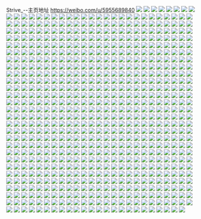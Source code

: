 Strive_--主页地址 https://weibo.com/u/5955689840 
![](https://wx4.sinaimg.cn/mw2000/006v3sZyly1h861mkcwspj30u0140n3c.jpg) 
![](https://wx4.sinaimg.cn/mw2000/006v3sZyly1h861mjhwmkj30u0140qas.jpg) 
![](https://wx4.sinaimg.cn/mw2000/006v3sZyly1h861mj2q69j30u0140ain.jpg) 
![](https://wx4.sinaimg.cn/mw2000/006v3sZyly1h861o0hd2kj30u0140afh.jpg) 
![](https://wx4.sinaimg.cn/mw2000/006v3sZyly1h861q2inroj30u0140tg9.jpg) 
![](https://wx4.sinaimg.cn/mw2000/006v3sZyly1h861mjykh6j30u013zdnm.jpg) 
![](https://wx4.sinaimg.cn/mw2000/006v3sZyly1h861mi1zmzj30ix0kw0ta.jpg) 
![](https://wx4.sinaimg.cn/mw2000/006v3sZyly1h861mkmwi8j30k8195q4r.jpg) 
![](https://wx4.sinaimg.cn/mw2000/006v3sZyly1h861mkzeumj30u00u742k.jpg) 
![](https://wx4.sinaimg.cn/mw2000/006v3sZyly1h84y7okf66j30u0140gso.jpg) 
![](https://wx4.sinaimg.cn/mw2000/006v3sZyly1h84y9kq225j30n01dsdhy.jpg) 
![](https://wx4.sinaimg.cn/mw2000/006v3sZyly1h84y7o754uj30u014010s.jpg) 
![](https://wx4.sinaimg.cn/mw2000/006v3sZyly1h84y7owdwfj30u01407a7.jpg) 
![](https://wx4.sinaimg.cn/mw2000/006v3sZyly1h84y7neb2ej30u0140n4a.jpg) 
![](https://wx4.sinaimg.cn/mw2000/006v3sZyly1h83ewlkh1fj30m90cm0t8.jpg) 
![](https://wx4.sinaimg.cn/mw2000/006v3sZyly1h7lcmx3ftfj30u0138aj5.jpg) 
![](https://wx4.sinaimg.cn/mw2000/006v3sZyly1h7lcmwpi33j30u014gn8m.jpg) 
![](https://wx4.sinaimg.cn/mw2000/006v3sZyly1h7lcmw7pqsj30u0150n81.jpg) 
![](https://wx4.sinaimg.cn/mw2000/006v3sZyly1h7lcmvjssij30u01407et.jpg) 
![](https://wx4.sinaimg.cn/mw2000/006v3sZyly1h7lcmxjyb6j30u015twqz.jpg) 
![](https://wx4.sinaimg.cn/mw2000/006v3sZyly1h7lcmxw89cj30tr0yctfa.jpg) 
![](https://wx4.sinaimg.cn/mw2000/006v3sZyly1h7gor5tavaj32802801kz.jpg) 
![](https://wx4.sinaimg.cn/mw2000/006v3sZyly1h7gohmvct7j32c02c04qq.jpg) 
![](https://wx4.sinaimg.cn/mw2000/006v3sZyly1h7gohr9xslj32c02c0kjl.jpg) 
![](https://wx4.sinaimg.cn/mw2000/006v3sZyly1h7gohvkqz3j32c035pe83.jpg) 
![](https://wx4.sinaimg.cn/mw2000/006v3sZyly1h7gohqadm3j322923ge7j.jpg) 
![](https://wx4.sinaimg.cn/mw2000/006v3sZyly1h7gohxiovcj32c0340kjm.jpg) 
![](https://wx4.sinaimg.cn/mw2000/006v3sZyly1h6vpxmid7kj30u00u0dhm.jpg) 
![](https://wx4.sinaimg.cn/mw2000/006v3sZyly1h6vpxmqk2nj30u0140dln.jpg) 
![](https://wx4.sinaimg.cn/mw2000/006v3sZyly1h6vpxmyk0oj30u00yqwp0.jpg) 
![](https://wx4.sinaimg.cn/mw2000/006v3sZyly1h6vpxn82fcj30n00uo0tp.jpg) 
![](https://wx4.sinaimg.cn/mw2000/006v3sZyly1h6vpxnh11bj30u014u40f.jpg) 
![](https://wx4.sinaimg.cn/mw2000/006v3sZyly1h6vpxnnx6tj30jx0jxjt8.jpg) 
![](https://wx4.sinaimg.cn/mw2000/006v3sZyly1h6slaem0x8j30u0140k0u.jpg) 
![](https://wx4.sinaimg.cn/mw2000/006v3sZyly1h6sladsaymj30u01407cs.jpg) 
![](https://wx4.sinaimg.cn/mw2000/006v3sZyly1h6slae58kcj30u0140ajs.jpg) 
![](https://wx4.sinaimg.cn/mw2000/006v3sZyly1h6slad2fm7j31400u0dhh.jpg) 
![](https://wx4.sinaimg.cn/mw2000/006v3sZyly1h631yntfelj30u0140aia.jpg) 
![](https://wx4.sinaimg.cn/mw2000/006v3sZyly1h631yn079fj30u012mjz3.jpg) 
![](https://wx4.sinaimg.cn/mw2000/006v3sZyly1h631yoc46ij30u00u0tbn.jpg) 
![](https://wx4.sinaimg.cn/mw2000/006v3sZyly1h631yol8w1j30u0140t9v.jpg) 
![](https://wx4.sinaimg.cn/mw2000/006v3sZyly1h5musyc8jhj30u013idsc.jpg) 
![](https://wx4.sinaimg.cn/mw2000/006v3sZyly1h5muswrtzxj30u0140dm3.jpg) 
![](https://wx4.sinaimg.cn/mw2000/006v3sZyly1h5musxt21gj30u0140471.jpg) 
![](https://wx4.sinaimg.cn/mw2000/006v3sZyly1h5mut0wm21j30u00u0wjw.jpg) 
![](https://wx4.sinaimg.cn/mw2000/006v3sZyly1h5mut0jr8nj31400u0n2e.jpg) 
![](https://wx4.sinaimg.cn/mw2000/006v3sZyly1h5mut02uqqj30u00u0gr5.jpg) 
![](https://wx4.sinaimg.cn/mw2000/006v3sZyly1h5muszqj29j30n01dstbg.jpg) 
![](https://wx4.sinaimg.cn/mw2000/006v3sZyly1h5musyqajhj30u014011e.jpg) 
![](https://wx4.sinaimg.cn/mw2000/006v3sZyly1h5musxaplmj31400u0thd.jpg) 
![](https://wx4.sinaimg.cn/mw2000/006v3sZyly1h5i598bp4rj30u0140jwb.jpg) 
![](https://wx4.sinaimg.cn/mw2000/006v3sZyly1h5i599vr31j30u014044q.jpg) 
![](https://wx4.sinaimg.cn/mw2000/006v3sZyly1h5i599f08gj30u013mq93.jpg) 
![](https://wx4.sinaimg.cn/mw2000/006v3sZyly1h5i598vq7ij30u01400z9.jpg) 
![](https://wx4.sinaimg.cn/mw2000/006v3sZyly1h55goxfi65j32802807wi.jpg) 
![](https://wx4.sinaimg.cn/mw2000/006v3sZyly1h55gok8wzhj32c0340b2b.jpg) 
![](https://wx4.sinaimg.cn/mw2000/006v3sZyly1h55gofv22cj32af3404qs.jpg) 
![](https://wx4.sinaimg.cn/mw2000/006v3sZyly1h55gonk3scj30tl14agxa.jpg) 
![](https://wx4.sinaimg.cn/mw2000/006v3sZyly1h55gosahhej32ts26mqv6.jpg) 
![](https://wx4.sinaimg.cn/mw2000/006v3sZyly1h4yfxiegn8j30u0135qbq.jpg) 
![](https://wx4.sinaimg.cn/mw2000/006v3sZyly1h4v7h6941kj30u010510d.jpg) 
![](https://wx4.sinaimg.cn/mw2000/006v3sZyly1h4v7h5wk6jj31400u0dpi.jpg) 
![](https://wx4.sinaimg.cn/mw2000/006v3sZyly1h4v7hqwkulj30mi0outbv.jpg) 
![](https://wx4.sinaimg.cn/mw2000/006v3sZyly1h4v7h5i6mcj31400u0wn8.jpg) 
![](https://wx4.sinaimg.cn/mw2000/006v3sZyly1h4v7hmd1v2j30u00u043d.jpg) 
![](https://wx4.sinaimg.cn/mw2000/006v3sZyly1h4qifm8g7xj32c0340b2b.jpg) 
![](https://wx4.sinaimg.cn/mw2000/006v3sZyly1h4pehx9rw5j30u0140tea.jpg) 
![](https://wx4.sinaimg.cn/mw2000/006v3sZyly1h4pehyh2vsj30u0100gt2.jpg) 
![](https://wx4.sinaimg.cn/mw2000/006v3sZyly1h4pehxo2esj30u0140wql.jpg) 
![](https://wx4.sinaimg.cn/mw2000/006v3sZyly1h4pehwxs8pj30u014011q.jpg) 
![](https://wx4.sinaimg.cn/mw2000/006v3sZyly1h4pehy022yj30u0140dnt.jpg) 
![](https://wx4.sinaimg.cn/mw2000/006v3sZyly1h4pehy8tn8j30d40hi75k.jpg) 
![](https://wx4.sinaimg.cn/mw2000/006v3sZyly1h4pej5baw1j30u0140wqe.jpg) 
![](https://wx4.sinaimg.cn/mw2000/006v3sZyly1h4pemb7r9mj30hs0hsmyg.jpg) 
![](https://wx4.sinaimg.cn/mw2000/006v3sZyly1h4fw9rb196j316o1kw7wh.jpg) 
![](https://wx4.sinaimg.cn/mw2000/006v3sZyly1h4fw9rz4r8j31kw16oahe.jpg) 
![](https://wx4.sinaimg.cn/mw2000/006v3sZyly1h4fw9oi7z7j31kw16o45m.jpg) 
![](https://wx4.sinaimg.cn/mw2000/006v3sZyly1h4fw9sa7m3j31kw16oq8w.jpg) 
![](https://wx4.sinaimg.cn/mw2000/006v3sZyly1h4fw9sjpc6j31kw16ogq7.jpg) 
![](https://wx4.sinaimg.cn/mw2000/006v3sZyly1h4fw9svuhtj31kw16oagh.jpg) 
![](https://wx4.sinaimg.cn/mw2000/006v3sZyly1h4fw9t70gtj31kw16o46o.jpg) 
![](https://wx4.sinaimg.cn/mw2000/006v3sZyly1h4fw9tj2xzj31kw16owj6.jpg) 
![](https://wx4.sinaimg.cn/mw2000/006v3sZyly1h4fwf2ldezj30u00y2wmo.jpg) 
![](https://wx4.sinaimg.cn/mw2000/006v3sZyly1h424ovpn4sj30u014igu8.jpg) 
![](https://wx4.sinaimg.cn/mw2000/006v3sZyly1h424ov2mdbj30u014413l.jpg) 
![](https://wx4.sinaimg.cn/mw2000/006v3sZyly1h424ouri6dj30u014010g.jpg) 
![](https://wx4.sinaimg.cn/mw2000/006v3sZyly1h424ow65c2j30u014010a.jpg) 
![](https://wx4.sinaimg.cn/mw2000/006v3sZyly1h3xphgp6jhj30n00s1mzn.jpg) 
![](https://wx4.sinaimg.cn/mw2000/006v3sZyly1h3xphff62ij30zk0sl49z.jpg) 
![](https://wx4.sinaimg.cn/mw2000/006v3sZyly1h3xpi0vrebj32yo280b2a.jpg) 
![](https://wx4.sinaimg.cn/mw2000/006v3sZyly1h3xpilblatj30mi0tfwlw.jpg) 
![](https://wx4.sinaimg.cn/mw2000/006v3sZyly1h3xpik92fjj30th0th422.jpg) 
![](https://wx4.sinaimg.cn/mw2000/006v3sZyly1h3xpikl3abj30pw0imwfn.jpg) 
![](https://wx4.sinaimg.cn/mw2000/006v3sZyly1h3qttmegwcj30u01470z8.jpg) 
![](https://wx4.sinaimg.cn/mw2000/006v3sZyly1h3qttmqdehj30u014tdno.jpg) 
![](https://wx4.sinaimg.cn/mw2000/006v3sZyly1h3qttm13mcj30u0140dls.jpg) 
![](https://wx4.sinaimg.cn/mw2000/006v3sZyly1h3qttn3bnkj30u0140ak0.jpg) 
![](https://wx4.sinaimg.cn/mw2000/006v3sZyly1h3pqdriq5uj32c0340b2c.jpg) 
![](https://wx4.sinaimg.cn/mw2000/006v3sZyly1h3pqdt0dgsj32b6340e83.jpg) 
![](https://wx4.sinaimg.cn/mw2000/006v3sZyly1h3pqe17uuij32c03407wj.jpg) 
![](https://wx4.sinaimg.cn/mw2000/006v3sZyly1h3pqdy2pelj32c033yqv6.jpg) 
![](https://wx4.sinaimg.cn/mw2000/006v3sZyly1h3pqetdupmj30mz0mztcr.jpg) 
![](https://wx4.sinaimg.cn/mw2000/006v3sZyly1h3pqduo3fbj32802yo7wj.jpg) 
![](https://wx4.sinaimg.cn/mw2000/006v3sZyly1h3h14enns2j30n01dsayb.jpg) 
![](https://wx4.sinaimg.cn/mw2000/006v3sZyly1h3h14fjwylj30n01dsdum.jpg) 
![](https://wx4.sinaimg.cn/mw2000/006v3sZyly1h339yq0imuj32802yo1kz.jpg) 
![](https://wx4.sinaimg.cn/mw2000/006v3sZyly1h339yriquwj32c0340x6p.jpg) 
![](https://wx4.sinaimg.cn/mw2000/006v3sZyly1h339yn75a6j32802yoe82.jpg) 
![](https://wx4.sinaimg.cn/mw2000/006v3sZyly1h339yl05rqj32802yonpe.jpg) 
![](https://wx4.sinaimg.cn/mw2000/006v3sZyly1h2f34g2800j327h2xzqv7.jpg) 
![](https://wx4.sinaimg.cn/mw2000/006v3sZyly1h2f34cl6f5j3280280x6p.jpg) 
![](https://wx4.sinaimg.cn/mw2000/006v3sZyly1h2f34ie3tsj32c03404qq.jpg) 
![](https://wx4.sinaimg.cn/mw2000/006v3sZyly1h2f34beq6sj32802yohdu.jpg) 
![](https://wx4.sinaimg.cn/mw2000/006v3sZyly1h2f34h86jtj32c0340hdu.jpg) 
![](https://wx4.sinaimg.cn/mw2000/006v3sZyly1h2f34ef1v2j32802yokjm.jpg) 
![](https://wx4.sinaimg.cn/mw2000/006v3sZyly1h29qqwxfylj32yo280b2a.jpg) 
![](https://wx4.sinaimg.cn/mw2000/006v3sZyly1h29qsf4k1xj30n01ds1ar.jpg) 
![](https://wx4.sinaimg.cn/mw2000/006v3sZyly1h29qqyf3w5j32yo280hdu.jpg) 
![](https://wx4.sinaimg.cn/mw2000/006v3sZyly1h29qr1mc02j323n2b31kz.jpg) 
![](https://wx4.sinaimg.cn/mw2000/006v3sZyly1h29qr6w8fgj30mn0mn0yp.jpg) 
![](https://wx4.sinaimg.cn/mw2000/006v3sZyly1h29qqvkmsuj32802yo7wk.jpg) 
![](https://wx4.sinaimg.cn/mw2000/006v3sZyly1h29qr4v2qfj32up25s1kz.jpg) 
![](https://wx4.sinaimg.cn/mw2000/006v3sZyly1h29qr6lb92j30tv0tuqf6.jpg) 
![](https://wx4.sinaimg.cn/mw2000/006v3sZyly1h1z71o2lqbj32802yo1kz.jpg) 
![](https://wx4.sinaimg.cn/mw2000/006v3sZyly1h1z71p1py8j32993404qq.jpg) 
![](https://wx4.sinaimg.cn/mw2000/006v3sZyly1h1z71mb9cfj32802yoe82.jpg) 
![](https://wx4.sinaimg.cn/mw2000/006v3sZyly1h1wvlyehkfj32c0340npd.jpg) 
![](https://wx4.sinaimg.cn/mw2000/006v3sZyly1h1wvlmjcuuj32c0340kjm.jpg) 
![](https://wx4.sinaimg.cn/mw2000/006v3sZyly1h1wvlnxwyvj32802yob2a.jpg) 
![](https://wx4.sinaimg.cn/mw2000/006v3sZyly1h1wvlzecrzj321m2q6kjl.jpg) 
![](https://wx4.sinaimg.cn/mw2000/006v3sZyly1h1wvlr7egwj32c03401kz.jpg) 
![](https://wx4.sinaimg.cn/mw2000/006v3sZyly1h1wvmm5q2cj30u01407k8.jpg) 
![](https://wx4.sinaimg.cn/mw2000/006v3sZyly1h1wvm0rxfkj32802yonpe.jpg) 
![](https://wx4.sinaimg.cn/mw2000/006v3sZyly1h14wr575oij32vz25u4qr.jpg) 
![](https://wx4.sinaimg.cn/mw2000/006v3sZyly1h14wr94348j32bn340u0z.jpg) 
![](https://wx4.sinaimg.cn/mw2000/006v3sZyly1h14wrms74ij32c03407wn.jpg) 
![](https://wx4.sinaimg.cn/mw2000/006v3sZyly1h14wrfkhn9j32yo280npf.jpg) 
![](https://wx4.sinaimg.cn/mw2000/006v3sZyly1h14wrb8fb4j32122jmqv5.jpg) 
![](https://wx4.sinaimg.cn/mw2000/006v3sZyly1h06i8nqkizj30u0140qcm.jpg) 
![](https://wx4.sinaimg.cn/mw2000/006v3sZyly1h06i8os2fkj30u0140gqi.jpg) 
![](https://wx4.sinaimg.cn/mw2000/006v3sZyly1h06i9blz1zj30mi0rxwho.jpg) 
![](https://wx4.sinaimg.cn/mw2000/006v3sZyly1h06i8vpvxqj30mf0rodk5.jpg) 
![](https://wx4.sinaimg.cn/mw2000/006v3sZyly1h06i8o8t52j30u0140jxw.jpg) 
![](https://wx4.sinaimg.cn/mw2000/006v3sZyly1h06i9ylc9pj30mi0tetcd.jpg) 
![](https://wx4.sinaimg.cn/mw2000/006v3sZyly1h06i8smf3rj30p20t9dls.jpg) 
![](https://wx4.sinaimg.cn/mw2000/006v3sZyly1h06ib0hpp7j31ds0n0k08.jpg) 
![](https://wx4.sinaimg.cn/mw2000/006v3sZyly1gzou9zuahbj30u0140jyn.jpg) 
![](https://wx4.sinaimg.cn/mw2000/006v3sZyly1gzoudwwj8pj30to0rmmz0.jpg) 
![](https://wx4.sinaimg.cn/mw2000/006v3sZyly1gzoud6a2a5j30tu0tugpm.jpg) 
![](https://wx4.sinaimg.cn/mw2000/006v3sZyly1gzou9vrkh1j30u0140n74.jpg) 
![](https://wx4.sinaimg.cn/mw2000/006v3sZyly1gzouf8b8vmj30mi0tadjx.jpg) 
![](https://wx4.sinaimg.cn/mw2000/006v3sZyly1gzoudx39s8j30mi0u0adh.jpg) 
![](https://wx4.sinaimg.cn/mw2000/006v3sZyly1gzou9vitu3j30u0140gsx.jpg) 
![](https://wx4.sinaimg.cn/mw2000/006v3sZyly1gzoudbo2thj30u014011p.jpg) 
![](https://wx4.sinaimg.cn/mw2000/006v3sZyly1gxpt6brfqlj30u00u0wk2.jpg) 
![](https://wx4.sinaimg.cn/mw2000/006v3sZyly1gxpt6q6s1cj30u01407b0.jpg) 
![](https://wx4.sinaimg.cn/mw2000/006v3sZyly1gxpt6ccawxj30u013sdn9.jpg) 
![](https://wx4.sinaimg.cn/mw2000/006v3sZyly1gxpt6bi2kxj30u00u0dl7.jpg) 
![](https://wx4.sinaimg.cn/mw2000/006v3sZyly1gxpt6bzho0j30u00u0qbb.jpg) 
![](https://wx4.sinaimg.cn/mw2000/006v3sZyly1gxptah4tgqj30u00u0q8u.jpg) 
![](https://wx4.sinaimg.cn/mw2000/006v3sZyly1gx80r0fklaj30u0140q8z.jpg) 
![](https://wx4.sinaimg.cn/mw2000/006v3sZyly1gx80r1jxaxj30u02i04g9.jpg) 
![](https://wx4.sinaimg.cn/mw2000/006v3sZyly1gx80qx6733j30u00xn45a.jpg) 
![](https://wx4.sinaimg.cn/mw2000/006v3sZyly1gx80sho9ylj30u01y0k7g.jpg) 
![](https://wx4.sinaimg.cn/mw2000/006v3sZyly1gx80qy48jcj30u0140qae.jpg) 
![](https://wx4.sinaimg.cn/mw2000/006v3sZyly1gx80r2kl8jj30uq0u00xk.jpg) 
![](https://wx4.sinaimg.cn/mw2000/006v3sZyly1gx80qzgc0uj30u010jgu0.jpg) 
![](https://wx4.sinaimg.cn/mw2000/006v3sZyly1gx80qva2t3j30u012rtg9.jpg) 
![](https://wx4.sinaimg.cn/mw2000/006v3sZyly1gx80r231fij30u019naih.jpg) 
![](https://wx4.sinaimg.cn/mw2000/006v3sZyly1gw3iww5oqhj30u014rgvs.jpg) 
![](https://wx4.sinaimg.cn/mw2000/006v3sZyly1gw3io5cx5nj30u00u0tga.jpg) 
![](https://wx4.sinaimg.cn/mw2000/006v3sZyly1gw3iy3xdphj30u00u0agk.jpg) 
![](https://wx4.sinaimg.cn/mw2000/006v3sZyly1gw3ix06t3yj30u014046n.jpg) 
![](https://wx4.sinaimg.cn/mw2000/006v3sZyly1gw3io6epw2j30u0140wnk.jpg) 
![](https://wx4.sinaimg.cn/mw2000/006v3sZyly1gw3iwv7t3fj31400u0ags.jpg) 
![](https://wx4.sinaimg.cn/mw2000/006v3sZyly1gvuk0728twj30n00n0gor.jpg) 
![](https://wx4.sinaimg.cn/mw2000/006v3sZyly1gvuk09hsylj3220220qv5.jpg) 
![](https://wx4.sinaimg.cn/mw2000/006v3sZyly1gvuk1ea2s7j32c0340npd.jpg) 
![](https://wx4.sinaimg.cn/mw2000/006v3sZyly1gvuk0kswhuj31lp1lpx6p.jpg) 
![](https://wx4.sinaimg.cn/mw2000/006v3sZyly1gvuk085055j31mw1mvb29.jpg) 
![](https://wx4.sinaimg.cn/mw2000/006v3sZyly1gvuk0jdhoaj32022o37wp.jpg) 
![](https://wx4.sinaimg.cn/mw2000/006v3sZyly1gvuk06nz6yj315o2m9hdt.jpg) 
![](https://wx4.sinaimg.cn/mw2000/006v3sZyly1gvuk0cnfs2j32c0340qv5.jpg) 
![](https://wx4.sinaimg.cn/mw2000/006v3sZyly1gvuk0bgsvrj32812817wi.jpg) 
![](https://wx4.sinaimg.cn/mw2000/006v3sZyly1gveurx2qblj61050tlq9b02.jpg) 
![](https://wx4.sinaimg.cn/mw2000/006v3sZyly1gveut1hwxqj60mi0mimzq02.jpg) 
![](https://wx4.sinaimg.cn/mw2000/006v3sZyly1gveuryvgo1j60u0140al002.jpg) 
![](https://wx4.sinaimg.cn/mw2000/006v3sZyly1gveuryhjxfj60u0140wpt02.jpg) 
![](https://wx4.sinaimg.cn/mw2000/006v3sZyly1gveus0axt4j60u014012i02.jpg) 
![](https://wx4.sinaimg.cn/mw2000/006v3sZyly1gveus0nve0j60u00u0tee02.jpg) 
![](https://wx4.sinaimg.cn/mw2000/006v3sZyly1gveus6174aj60mi0p0wh502.jpg) 
![](https://wx4.sinaimg.cn/mw2000/006v3sZyly1gveus0v76oj61400u0n4a02.jpg) 
![](https://wx4.sinaimg.cn/mw2000/006v3sZyly1gveusd32azj60p40k0gog02.jpg) 
![](https://wx4.sinaimg.cn/mw2000/006v3sZyly1gveus3nfbdj60u0140wnb02.jpg) 
![](https://wx4.sinaimg.cn/mw2000/006v3sZyly1gveury6l4yj60u0140tkc02.jpg) 
![](https://wx4.sinaimg.cn/mw2000/006v3sZyly1gv1e167ohwj62c0340e8202.jpg) 
![](https://wx4.sinaimg.cn/mw2000/006v3sZyly1gv1dykntc7j62a3340u0z02.jpg) 
![](https://wx4.sinaimg.cn/mw2000/006v3sZyly1gv1dyr98v7j627z2yn7wi02.jpg) 
![](https://wx4.sinaimg.cn/mw2000/006v3sZyly1gv1e1r4e2yj32c035p7wk.jpg) 
![](https://wx4.sinaimg.cn/mw2000/006v3sZyly1gv1dyefgapj63402c0kjm02.jpg) 
![](https://wx4.sinaimg.cn/mw2000/006v3sZyly1gv1dyu7wv3j32c034le82.jpg) 
![](https://wx4.sinaimg.cn/mw2000/006v3sZyly1gv1e1zu6qrj60ty0w6drz02.jpg) 
![](https://wx4.sinaimg.cn/mw2000/006v3sZyly1guy6scugf9j60sx12k10o02.jpg) 
![](https://wx4.sinaimg.cn/mw2000/006v3sZyly1guuey551x1j60k00zkwiz02.jpg) 
![](https://wx4.sinaimg.cn/mw2000/006v3sZyly1guuey5n5tkj60u00u07ae02.jpg) 
![](https://wx4.sinaimg.cn/mw2000/006v3sZyly1guuey4u2gnj60u00ut79f02.jpg) 
![](https://wx4.sinaimg.cn/mw2000/006v3sZyly1guuey5w77hj60u00upjwy02.jpg) 
![](https://wx4.sinaimg.cn/mw2000/006v3sZyly1guuey64kmaj60u00u07aq02.jpg) 
![](https://wx4.sinaimg.cn/mw2000/006v3sZyly1guuey5ekvej30u00uz79t.jpg) 
![](https://wx4.sinaimg.cn/mw2000/006v3sZyly1guimfn8fj8j60u00u0jw402.jpg) 
![](https://wx4.sinaimg.cn/mw2000/006v3sZyly1guimfmn5zcj60mi0ssaf002.jpg) 
![](https://wx4.sinaimg.cn/mw2000/006v3sZyly1guimfnpas5j60u0140qbg02.jpg) 
![](https://wx4.sinaimg.cn/mw2000/006v3sZyly1guimfofgnaj60u00u0jxb02.jpg) 
![](https://wx4.sinaimg.cn/mw2000/006v3sZyly1gucu15c258j60u00u0tdr02.jpg) 
![](https://wx4.sinaimg.cn/mw2000/006v3sZyly1gucu14smjej60u00u0n2y02.jpg) 
![](https://wx4.sinaimg.cn/mw2000/006v3sZyly1gucu16h17uj61400u0wlu02.jpg) 
![](https://wx4.sinaimg.cn/mw2000/006v3sZyly1gucu14jr31j60ty0tytcs02.jpg) 
![](https://wx4.sinaimg.cn/mw2000/006v3sZyly1gucu1519o0j60u10u0tdx02.jpg) 
![](https://wx4.sinaimg.cn/mw2000/006v3sZyly1gucu16px9oj60u00u0n7u02.jpg) 
![](https://wx4.sinaimg.cn/mw2000/006v3sZyly1gu3t04ben6j61o01nke8102.jpg) 
![](https://wx4.sinaimg.cn/mw2000/006v3sZyly1gu3t3z3ydkj60mi0tyah202.jpg) 
![](https://wx4.sinaimg.cn/mw2000/006v3sZyly1gu3t00uhfkj32c0340e83.jpg) 
![](https://wx4.sinaimg.cn/mw2000/006v3sZyly1gu3t036o7yj61o01o0qv502.jpg) 
![](https://wx4.sinaimg.cn/mw2000/006v3sZyly1gu3t1e3tssj60mi0midl802.jpg) 
![](https://wx4.sinaimg.cn/mw2000/006v3sZyly1gu3t3fxgyej626e2wjkjn02.jpg) 
![](https://wx4.sinaimg.cn/mw2000/006v3sZyly1gu3szxcsvkj61n81n7hdt02.jpg) 
![](https://wx4.sinaimg.cn/mw2000/006v3sZyly1gu3t31hzowj32c0340x6p.jpg) 
![](https://wx4.sinaimg.cn/mw2000/006v3sZyly1gu3szxzhknj311x1l51dv.jpg) 
![](https://wx4.sinaimg.cn/mw2000/006v3sZyly1gtx5z1pvyfj60mv0xjaiq02.jpg) 
![](https://wx4.sinaimg.cn/mw2000/006v3sZyly1gtx5znz4ytj60ox0wcn6y02.jpg) 
![](https://wx4.sinaimg.cn/mw2000/006v3sZyly1gtvsasv80dj61o01o07wh02.jpg) 
![](https://wx4.sinaimg.cn/mw2000/006v3sZyly1gtvsb5pfaij32c03404qu.jpg) 
![](https://wx4.sinaimg.cn/mw2000/006v3sZyly1gtvsaw8d1gj328i33unpf.jpg) 
![](https://wx4.sinaimg.cn/mw2000/006v3sZyly1gtvsbajz61j32c03394qt.jpg) 
![](https://wx4.sinaimg.cn/mw2000/006v3sZyly1gtvsb94l6ej60mi0mik1a02.jpg) 
![](https://wx4.sinaimg.cn/mw2000/006v3sZyly1gtvsbkony4j62c0340b2b02.jpg) 
![](https://wx4.sinaimg.cn/mw2000/006v3sZyly1gtvsb1m7hjj31jt1jt4qp.jpg) 
![](https://wx4.sinaimg.cn/mw2000/006v3sZyly1gtvsb88yk0j62be3404qs02.jpg) 
![](https://wx4.sinaimg.cn/mw2000/006v3sZyly1gtvsc7oig0j62c0340hdx02.jpg) 
![](https://wx4.sinaimg.cn/mw2000/006v3sZyly1gtq3m9dlbxj60tu0tuahl02.jpg) 
![](https://wx4.sinaimg.cn/mw2000/006v3sZyly1gtq3m8615sj60u00u04ac02.jpg) 
![](https://wx4.sinaimg.cn/mw2000/006v3sZyly1gtq3lpncr5j619i19ik7802.jpg) 
![](https://wx4.sinaimg.cn/mw2000/006v3sZyly1gtq3mulo0aj62yo1o0e8102.jpg) 
![](https://wx4.sinaimg.cn/mw2000/006v3sZyly1gtq3lp2ekhj60kj17qgps02.jpg) 
![](https://wx4.sinaimg.cn/mw2000/006v3sZyly1gtq3m8msbtj60mi0min3q02.jpg) 
![](https://wx4.sinaimg.cn/mw2000/006v3sZyly1gtq3lfbi9vj62c0340npd02.jpg) 
![](https://wx4.sinaimg.cn/mw2000/006v3sZyly1gtq3lgw61bj61ds0n0qct02.jpg) 
![](https://wx4.sinaimg.cn/mw2000/006v3sZyly1gtq3m8y7wuj60mi0mi42x02.jpg) 
![](https://wx4.sinaimg.cn/mw2000/006v3sZyly1gtk4p3wq56j31o01nhb29.jpg) 
![](https://wx4.sinaimg.cn/mw2000/006v3sZyly1gtk4p2fvryj32652k47wk.jpg) 
![](https://wx4.sinaimg.cn/mw2000/006v3sZyly1gtk4pbfl04j32c03407wl.jpg) 
![](https://wx4.sinaimg.cn/mw2000/006v3sZyly1gtk4p8cu5vj32c03404qs.jpg) 
![](https://wx4.sinaimg.cn/mw2000/006v3sZyly1gtk4p5sof1j328d33zx6q.jpg) 
![](https://wx4.sinaimg.cn/mw2000/006v3sZyly1gtk4peotobj32c0340b2e.jpg) 
![](https://wx4.sinaimg.cn/mw2000/006v3sZyly1gtj1squypvj30u00w5qhr.jpg) 
![](https://wx4.sinaimg.cn/mw2000/006v3sZyly1gtb49wns8tj30u50n0jy6.jpg) 
![](https://wx4.sinaimg.cn/mw2000/006v3sZyly1gtb4atw3baj30q10n0wke.jpg) 
![](https://wx4.sinaimg.cn/mw2000/006v3sZyly1gt68fajscjj32801o0qv5.jpg) 
![](https://wx4.sinaimg.cn/mw2000/006v3sZyly1gt68f6a71pj32c0340x6s.jpg) 
![](https://wx4.sinaimg.cn/mw2000/006v3sZyly1gt68fkz72yj329h32cqv8.jpg) 
![](https://wx4.sinaimg.cn/mw2000/006v3sZyly1gt68ewwucxj328d2z5hdu.jpg) 
![](https://wx4.sinaimg.cn/mw2000/006v3sZyly1gt68fc7wg2j62801o0b2902.jpg) 
![](https://wx4.sinaimg.cn/mw2000/006v3sZyly1gt68f0rpbgj32c03401kz.jpg) 
![](https://wx4.sinaimg.cn/mw2000/006v3sZyly1gt25khvds0j31no2vb1js.jpg) 
![](https://wx4.sinaimg.cn/mw2000/006v3sZyly1gss09g90lhj32c0340npd.jpg) 
![](https://wx4.sinaimg.cn/mw2000/006v3sZyly1gss09srj7dj32c0340u0y.jpg) 
![](https://wx4.sinaimg.cn/mw2000/006v3sZyly1gss09zgdepj33402c0e82.jpg) 
![](https://wx4.sinaimg.cn/mw2000/006v3sZyly1gss0a774vlj32c0340npe.jpg) 
![](https://wx4.sinaimg.cn/mw2000/006v3sZyly1gss0a2cse2j32c0340e82.jpg) 
![](https://wx4.sinaimg.cn/mw2000/006v3sZyly1gss0b1i2kij32c0340npe.jpg) 
![](https://wx4.sinaimg.cn/mw2000/006v3sZyly1gss0ad0wfaj32a62a64qq.jpg) 
![](https://wx4.sinaimg.cn/mw2000/006v3sZyly1gss0abx3pyj32c0340u0y.jpg) 
![](https://wx4.sinaimg.cn/mw2000/006v3sZyly1gss0a9l7ixj32c03401l0.jpg) 
![](https://wx4.sinaimg.cn/mw2000/006v3sZyly1gslnn2ibcbj31sc2dsnpd.jpg) 
![](https://wx4.sinaimg.cn/mw2000/006v3sZyly1gslnn2ysdfj30u00u0q5l.jpg) 
![](https://wx4.sinaimg.cn/mw2000/006v3sZyly1gsca9v8dnfj31o01o0b29.jpg) 
![](https://wx4.sinaimg.cn/mw2000/006v3sZyly1gscacyebejj32c0340npd.jpg) 
![](https://wx4.sinaimg.cn/mw2000/006v3sZyly1gsca9tdbunj31sc1sce81.jpg) 
![](https://wx4.sinaimg.cn/mw2000/006v3sZyly1gsca9yjhtxj32c03407wi.jpg) 
![](https://wx4.sinaimg.cn/mw2000/006v3sZyly1gsca9vuixkj324a2tqn2s.jpg) 
![](https://wx4.sinaimg.cn/mw2000/006v3sZyly1gscacwaeh6j31mt2gtx6p.jpg) 
![](https://wx4.sinaimg.cn/mw2000/006v3sZyly1gsca9zb11uj30kc0op7bk.jpg) 
![](https://wx4.sinaimg.cn/mw2000/006v3sZyly1gscacteiklj326b2wedxc.jpg) 
![](https://wx4.sinaimg.cn/mw2000/006v3sZyly1gscad0bz50j33402c0npd.jpg) 
![](https://wx4.sinaimg.cn/mw2000/006v3sZyly1gscacpps2bj31o0280npd.jpg) 
![](https://wx4.sinaimg.cn/mw2000/006v3sZyly1gscacrfm1gj32c0340u0x.jpg) 
![](https://wx4.sinaimg.cn/mw2000/006v3sZyly1gsca9rzlduj62bz340e8202.jpg) 
![](https://wx4.sinaimg.cn/mw2000/006v3sZyly1gscacnzldej32c03407wh.jpg) 
![](https://wx4.sinaimg.cn/mw2000/006v3sZyly1gscacsehouj30zy1bwdnd.jpg) 
![](https://wx4.sinaimg.cn/mw2000/006v3sZyly1gsa5oxg77ej31ds0n01l0.jpg) 
![](https://wx4.sinaimg.cn/mw2000/006v3sZyly1gs45ssttu3j32c02c07wj.jpg) 
![](https://wx4.sinaimg.cn/mw2000/006v3sZyly1gs45svqd77j32c02c0npf.jpg) 
![](https://wx4.sinaimg.cn/mw2000/006v3sZyly1gs45swe389j30n00yigti.jpg) 
![](https://wx4.sinaimg.cn/mw2000/006v3sZyly1gs45snu4elj32c03407wh.jpg) 
![](https://wx4.sinaimg.cn/mw2000/006v3sZyly1gs1urucoy5j30si0rt0x1.jpg) 
![](https://wx4.sinaimg.cn/mw2000/006v3sZyly1gryefq7ifkj31o0280qv5.jpg) 
![](https://wx4.sinaimg.cn/mw2000/006v3sZyly1gryefz2acij32c02x0tu9.jpg) 
![](https://wx4.sinaimg.cn/mw2000/006v3sZyly1gryefleuo6j32c02bznpe.jpg) 
![](https://wx4.sinaimg.cn/mw2000/006v3sZyly1gryefrh93jj31o01x6b29.jpg) 
![](https://wx4.sinaimg.cn/mw2000/006v3sZyly1gryefglu4fj32c02c04qp.jpg) 
![](https://wx4.sinaimg.cn/mw2000/006v3sZyly1gryefsr1vbj32c0340e81.jpg) 
![](https://wx4.sinaimg.cn/mw2000/006v3sZyly1gryefxb0kmj32c02bzb2c.jpg) 
![](https://wx4.sinaimg.cn/mw2000/006v3sZyly1grucq5vrshj30tu0tu467.jpg) 
![](https://wx4.sinaimg.cn/mw2000/006v3sZyly1grucq5ny8fj30u014012f.jpg) 
![](https://wx4.sinaimg.cn/mw2000/006v3sZyly1grucq7a7y0j30u0155wsm.jpg) 
![](https://wx4.sinaimg.cn/mw2000/006v3sZyly1grucq7kjugj60q10ypwo702.jpg) 
![](https://wx4.sinaimg.cn/mw2000/006v3sZyly1grucq6zojpj30u00u0gug.jpg) 
![](https://wx4.sinaimg.cn/mw2000/006v3sZyly1grsoiwsn8sj31ld24ob29.jpg) 
![](https://wx4.sinaimg.cn/mw2000/006v3sZyly1grsoil0lmgj306m05it8r.jpg) 
![](https://wx4.sinaimg.cn/mw2000/006v3sZyly1grsojf2wuej30sn0snkf4.jpg) 
![](https://wx4.sinaimg.cn/mw2000/006v3sZyly1grsoj4mlu6j30ty0tvh9s.jpg) 
![](https://wx4.sinaimg.cn/mw2000/006v3sZyly1grpx4xfwrvj30mz0jywfk.jpg) 
![](https://wx4.sinaimg.cn/mw2000/006v3sZyly1grlrq8vcc5j62c0340b2a02.jpg) 
![](https://wx4.sinaimg.cn/mw2000/006v3sZyly1grlrq50cxfj32c03404qr.jpg) 
![](https://wx4.sinaimg.cn/mw2000/006v3sZyly1grftvm9ohdj30u0140gtj.jpg) 
![](https://wx4.sinaimg.cn/mw2000/006v3sZyly1grdga4h8haj60u00u0wnt02.jpg) 
![](https://wx4.sinaimg.cn/mw2000/006v3sZyly1grdga51h0lj30u0140gu4.jpg) 
![](https://wx4.sinaimg.cn/mw2000/006v3sZyly1grdga4pauyj30u019idvf.jpg) 
![](https://wx4.sinaimg.cn/mw2000/006v3sZyly1gr8kg6sxk0j30ma0vmqjr.jpg) 
![](https://wx4.sinaimg.cn/mw2000/006v3sZyly1gr8kgbt83wj30n00xgh54.jpg) 
![](https://wx4.sinaimg.cn/mw2000/b10c1bc2ly1gr7ldcz9o5g20c80c8gow.jpg) 
![](https://wx4.sinaimg.cn/mw2000/006v3sZyly1gr8hqpyxelj30tm0sl7ea.jpg) 
![](https://wx4.sinaimg.cn/mw2000/006v3sZyly1gr8hqqo5buj30g50g5gov.jpg) 
![](https://wx4.sinaimg.cn/mw2000/006v3sZyly1gr8hqtk43hj32c02c0x6q.jpg) 
![](https://wx4.sinaimg.cn/mw2000/006v3sZyly1gr8hqu8dzbj30n00yik5s.jpg) 
![](https://wx4.sinaimg.cn/mw2000/006v3sZyly1gr8hqvc2zlj31pw1qfhdt.jpg) 
![](https://wx4.sinaimg.cn/mw2000/006v3sZyly1gr8hqxoy7bj32c02op1l0.jpg) 
![](https://wx4.sinaimg.cn/mw2000/006v3sZyly1gr8hqouci6j32c02c0x6p.jpg) 
![](https://wx4.sinaimg.cn/mw2000/006v3sZyly1gr8hqz6t1nj32801o0npd.jpg) 
![](https://wx4.sinaimg.cn/mw2000/006v3sZyly1gr8hr0fgp5j626j1lxe8102.jpg) 
![](https://wx4.sinaimg.cn/mw2000/006v3sZyly1gr8hrb83e8j31vm1w71ky.jpg) 
![](https://wx4.sinaimg.cn/mw2000/006v3sZyly1gr7uht20e9j32c0340npd.jpg) 
![](https://wx4.sinaimg.cn/mw2000/006v3sZyly1gr7uhowxjnj32c0340b2d.jpg) 
![](https://wx4.sinaimg.cn/mw2000/006v3sZyly1gr7uhkj0adj31o02807wh.jpg) 
![](https://wx4.sinaimg.cn/mw2000/006v3sZyly1gr7uhr0wljj31y72lknpd.jpg) 
![](https://wx4.sinaimg.cn/mw2000/006v3sZyly1gr5qosrt9mj30u00u0gtd.jpg) 
![](https://wx4.sinaimg.cn/mw2000/006v3sZyly1gr5qnhabdyj31400u046u.jpg) 
![](https://wx4.sinaimg.cn/mw2000/006v3sZyly1gr5qmkbt5xj30u00v3age.jpg) 
![](https://wx4.sinaimg.cn/mw2000/006v3sZyly1gr5qmko1z6j30u00v0dmu.jpg) 
![](https://wx4.sinaimg.cn/mw2000/006v3sZyly1gr5qubkzbfj30n01dsb2a.jpg) 
![](https://wx4.sinaimg.cn/mw2000/006v3sZyly1gr5qosahqej30w20n079h.jpg) 
![](https://wx4.sinaimg.cn/mw2000/006v3sZyly1gr5qqaz4qjj30m40n079p.jpg) 
![](https://wx4.sinaimg.cn/mw2000/006v3sZyly1gr5quep8gkj30x40u0dr6.jpg) 
![](https://wx4.sinaimg.cn/mw2000/006v3sZyly1gr5qqgyy93j30rr0mhgpp.jpg) 
![](https://wx4.sinaimg.cn/mw2000/006v3sZyly1gqyfgbptxlj32c02c07wj.jpg) 
![](https://wx4.sinaimg.cn/mw2000/006v3sZyly1gqyfgfg2tqj32c02ukqv6.jpg) 
![](https://wx4.sinaimg.cn/mw2000/006v3sZyly1gqyfghvzuwj31o0280hdt.jpg) 
![](https://wx4.sinaimg.cn/mw2000/006v3sZyly1gqyfge0td7j32c02bzu0y.jpg) 
![](https://wx4.sinaimg.cn/mw2000/006v3sZyly1gqyfg96zdmj33402c0qv8.jpg) 
![](https://wx4.sinaimg.cn/mw2000/006v3sZyly1gqyfgg9e0tj620f20f1kx02.jpg) 
![](https://wx4.sinaimg.cn/mw2000/006v3sZyly1gqyfgj23kdj32c03404qp.jpg) 
![](https://wx4.sinaimg.cn/mw2000/006v3sZyly1gqukxfzjkbj30n012edpr.jpg) 
![](https://wx4.sinaimg.cn/mw2000/006v3sZyly1gqudrwy1stj32801o0kjl.jpg) 
![](https://wx4.sinaimg.cn/mw2000/006v3sZyly1gqudrs3mloj32c03407wk.jpg) 
![](https://wx4.sinaimg.cn/mw2000/006v3sZyly1gqudrsrgkyj30g00sgtbg.jpg) 
![](https://wx4.sinaimg.cn/mw2000/006v3sZyly1gqudrtrdqmj30kq0kj79g.jpg) 
![](https://wx4.sinaimg.cn/mw2000/006v3sZyly1gqudrtik4dj30n00yu4ak.jpg) 
![](https://wx4.sinaimg.cn/mw2000/006v3sZyly1gqudruyurrj32c0340x6p.jpg) 
![](https://wx4.sinaimg.cn/mw2000/006v3sZyly1gqudrt6c9ej31hz2ggu0x.jpg) 
![](https://wx4.sinaimg.cn/mw2000/006v3sZyly1gqudryc7cmj32c0340kjl.jpg) 
![](https://wx4.sinaimg.cn/mw2000/006v3sZyly1gquds3tewkj30ac0aewf8.jpg) 
![](https://wx4.sinaimg.cn/mw2000/006v3sZyly1gqp9zsh2hlj31o01yv1ky.jpg) 
![](https://wx4.sinaimg.cn/mw2000/006v3sZyly1gqp9zpjwmnj32c02c0npe.jpg) 
![](https://wx4.sinaimg.cn/mw2000/006v3sZyly1gqp9ztexyvj31o12bj1kx.jpg) 
![](https://wx4.sinaimg.cn/mw2000/006v3sZyly1gqpa0sw8ytj30u01401kx.jpg) 
![](https://wx4.sinaimg.cn/mw2000/006v3sZyly1gqp9zn1i97j33402c0hdt.jpg) 
![](https://wx4.sinaimg.cn/mw2000/006v3sZyly1gqpa1evgsij32c0340wx2.jpg) 
![](https://wx4.sinaimg.cn/mw2000/006v3sZyly1gqgae0xbc9j33402c0npf.jpg) 
![](https://wx4.sinaimg.cn/mw2000/006v3sZyly1gqgafzj5i3j30n00nhjsm.jpg) 
![](https://wx4.sinaimg.cn/mw2000/006v3sZyly1gqgadz3ocej30mo0mo112.jpg) 
![](https://wx4.sinaimg.cn/mw2000/006v3sZyly1gqgaewk5qxj30n0180tj5.jpg) 
![](https://wx4.sinaimg.cn/mw2000/006v3sZyly1gqgaevwb8uj30ty0zehdt.jpg) 
![](https://wx4.sinaimg.cn/mw2000/006v3sZyly1gqgae4diuej318g1jl1kx.jpg) 
![](https://wx4.sinaimg.cn/mw2000/006v3sZyly1gqgae2nnq5j31yz1yhe82.jpg) 
![](https://wx4.sinaimg.cn/mw2000/006v3sZyly1gqgae3gmt5j32c0340npe.jpg) 
![](https://wx4.sinaimg.cn/mw2000/006v3sZyly1gqgae1po1wj32c02ghe82.jpg) 
![](https://wx4.sinaimg.cn/mw2000/006v3sZyly1gqgadzvtjqj32c02c0kjn.jpg) 
![](https://wx4.sinaimg.cn/mw2000/006v3sZyly1gqblzq8ynlj30n00jrq6e.jpg) 
![](https://wx4.sinaimg.cn/mw2000/006v3sZyly1gqblzqindbj30n00kfgok.jpg) 
![](https://wx4.sinaimg.cn/mw2000/006v3sZyly1gqbm0y278fj30mz0nvguk.jpg) 
![](https://wx4.sinaimg.cn/mw2000/006v3sZyly1gqbm156tqfj30n00nkwls.jpg) 
![](https://wx4.sinaimg.cn/mw2000/006v3sZyly1gqbm0hq6bzj30mj0jfdm5.jpg) 
![](https://wx4.sinaimg.cn/mw2000/006v3sZyly1gqbm0i7hdcj30n00l8gsy.jpg) 
![](https://wx4.sinaimg.cn/mw2000/006v3sZyly1gqbm0jkp8tj30n00mldnr.jpg) 
![](https://wx4.sinaimg.cn/mw2000/006v3sZyly1gqbm0jt1jdj30mc0u8gvb.jpg) 
![](https://wx4.sinaimg.cn/mw2000/006v3sZyly1gqbm0k7dtnj30mv0n3gt6.jpg) 
![](https://wx4.sinaimg.cn/mw2000/006v3sZyly1gqbm0kfsztj30n00xn7ha.jpg) 
![](https://wx4.sinaimg.cn/mw2000/006v3sZyly1gq7wjjqeehj31uk1uju0x.jpg) 
![](https://wx4.sinaimg.cn/mw2000/006v3sZyly1gq7wjl7amqj32c0340b2a.jpg) 
![](https://wx4.sinaimg.cn/mw2000/006v3sZyly1gq7wly25kwj30mi0mi7m1.jpg) 
![](https://wx4.sinaimg.cn/mw2000/006v3sZyly1gq7wjpzhcyj31em16yh95.jpg) 
![](https://wx4.sinaimg.cn/mw2000/006v3sZyly1gq7wjkmhuwj30mg0mnahb.jpg) 
![](https://wx4.sinaimg.cn/mw2000/006v3sZyly1gq7wjp2c3fj32c0340e83.jpg) 
![](https://wx4.sinaimg.cn/mw2000/006v3sZyly1gq7wl7fdomj30n01ds4qs.jpg) 
![](https://wx4.sinaimg.cn/mw2000/006v3sZyly1gq7wjnhnuij32c02c07wj.jpg) 
![](https://wx4.sinaimg.cn/mw2000/006v3sZyly1gq7wk3bk87j30mz0mzwh1.jpg) 
![](https://wx4.sinaimg.cn/mw2000/006v3sZyly1gq3vio7vczj30vw0u01kx.jpg) 
![](https://wx4.sinaimg.cn/mw2000/006v3sZyly1gq3vip651zj32c0340qv6.jpg) 
![](https://wx4.sinaimg.cn/mw2000/006v3sZyly1gq3viq3vxvj32c0340npe.jpg) 
![](https://wx4.sinaimg.cn/mw2000/006v3sZyly1gq3vir2kwmj32c0340npd.jpg) 
![](https://wx4.sinaimg.cn/mw2000/006v3sZyly1gq3viruxfej30mi0mikdz.jpg) 
![](https://wx4.sinaimg.cn/mw2000/006v3sZyly1gq3vis6ji8j30mi0mik01.jpg) 
![](https://wx4.sinaimg.cn/mw2000/006v3sZyly1gq20lmnuh6j32c0340kjl.jpg) 
![](https://wx4.sinaimg.cn/mw2000/006v3sZyly1gq20lqwifhj32c03401l0.jpg) 
![](https://wx4.sinaimg.cn/mw2000/006v3sZyly1gq20lzl5ikj32c0340qv7.jpg) 
![](https://wx4.sinaimg.cn/mw2000/006v3sZyly1gq0y0y21xbj31o01o0u0x.jpg) 
![](https://wx4.sinaimg.cn/mw2000/006v3sZyly1gq0y0wy8ldj32c02c0b2b.jpg) 
![](https://wx4.sinaimg.cn/mw2000/006v3sZyly1gq0y0v3rzvj33402c07wh.jpg) 
![](https://wx4.sinaimg.cn/mw2000/006v3sZyly1gpzph3g42rj32c02c0qv5.jpg) 
![](https://wx4.sinaimg.cn/mw2000/006v3sZyly1gpzph3vcpij30l60j2n0d.jpg) 
![](https://wx4.sinaimg.cn/mw2000/006v3sZyly1gpzph5oxg8j32o72bz7wp.jpg) 
![](https://wx4.sinaimg.cn/mw2000/006v3sZyly1gpzph7svq5j32bz2bzx6w.jpg) 
![](https://wx4.sinaimg.cn/mw2000/006v3sZyly1gpzpil71e3j32c0340b2a.jpg) 
![](https://wx4.sinaimg.cn/mw2000/006v3sZyly1gpyp5hyh5wj31lu1ltqv5.jpg) 
![](https://wx4.sinaimg.cn/mw2000/006v3sZyly1gpyp6octnoj32c0340x6s.jpg) 
![](https://wx4.sinaimg.cn/mw2000/006v3sZyly1gpyp5jkakfj32bl2bmqv7.jpg) 
![](https://wx4.sinaimg.cn/mw2000/006v3sZyly1gpyp5mbh6dj32c0340x6p.jpg) 
![](https://wx4.sinaimg.cn/mw2000/006v3sZyly1gpyp5kzmf9j31o01o04qp.jpg) 
![](https://wx4.sinaimg.cn/mw2000/006v3sZyly1gpyp6cg1lmj30mi0miwul.jpg) 
![](https://wx4.sinaimg.cn/mw2000/006v3sZyly1gpyp8fhwqwj30pm0pmndr.jpg) 
![](https://wx4.sinaimg.cn/mw2000/006v3sZyly1gpyp6lzrluj32c02c0kjp.jpg) 
![](https://wx4.sinaimg.cn/mw2000/006v3sZyly1gpyp5nhghlj31o01o04jr.jpg) 
![](https://wx4.sinaimg.cn/mw2000/006v3sZyly1gpvukyyy93j32c0340e82.jpg) 
![](https://wx4.sinaimg.cn/mw2000/006v3sZyly1gpvul1224zj309g09gjrr.jpg) 
![](https://wx4.sinaimg.cn/mw2000/006v3sZyly1gpvul0bza6j32c0340kjm.jpg) 
![](https://wx4.sinaimg.cn/mw2000/006v3sZyly1gptxpo8jwej30mz0mznl9.jpg) 
![](https://wx4.sinaimg.cn/mw2000/006v3sZyly1gprstu8gdwj30jg0jf75p.jpg) 
![](https://wx4.sinaimg.cn/mw2000/006v3sZyly1gplivj7pdgj30n00qi41k.jpg) 
![](https://wx4.sinaimg.cn/mw2000/006v3sZyly1gpliviwfb1j30n006laak.jpg) 
![](https://wx4.sinaimg.cn/mw2000/006v3sZyly1gpjqkpq84lj31o0280kjl.jpg) 
![](https://wx4.sinaimg.cn/mw2000/006v3sZyly1gpjqjcdeg3j32c02he1kl.jpg) 
![](https://wx4.sinaimg.cn/mw2000/006v3sZyly1gpjqjal0zjj31i31i21kx.jpg) 
![](https://wx4.sinaimg.cn/mw2000/006v3sZyly1gpjqk994lgj31yp2m9u15.jpg) 
![](https://wx4.sinaimg.cn/mw2000/006v3sZyly1gpjqmjxn2dj31o0280b29.jpg) 
![](https://wx4.sinaimg.cn/mw2000/006v3sZyly1gpjqlcc0lvj32c0340npe.jpg) 
![](https://wx4.sinaimg.cn/mw2000/006v3sZyly1gpjqlnqggsj32c0340npe.jpg) 
![](https://wx4.sinaimg.cn/mw2000/006v3sZyly1gpjqlylyzcj32c0340x6q.jpg) 
![](https://wx4.sinaimg.cn/mw2000/006v3sZyly1gpjqmc62yuj32c0340kjm.jpg) 
![](https://wx4.sinaimg.cn/mw2000/006v3sZyly1gpitgnu2mjj32801o0npd.jpg) 
![](https://wx4.sinaimg.cn/mw2000/006v3sZyly1gpith5zu1aj33402c0u0x.jpg) 
![](https://wx4.sinaimg.cn/mw2000/006v3sZyly1gpitglnvhfj31m41m3kiu.jpg) 
![](https://wx4.sinaimg.cn/mw2000/006v3sZyly1gpitgk3yhlj32c02c04qr.jpg) 
![](https://wx4.sinaimg.cn/mw2000/006v3sZyly1gpitgv556uj32c0340kjm.jpg) 
![](https://wx4.sinaimg.cn/mw2000/006v3sZyly1gpbccav0udj30n00pmjuv.jpg) 
![](https://wx4.sinaimg.cn/mw2000/006v3sZyly1gpbccadkm8j32by2gre83.jpg) 
![](https://wx4.sinaimg.cn/mw2000/006v3sZyly1gpbccfbz32j30id0gpqf2.jpg) 
![](https://wx4.sinaimg.cn/mw2000/006v3sZyly1gp8w73q4qaj30hs0gut9q.jpg) 
![](https://wx4.sinaimg.cn/mw2000/006v3sZyly1gp8w73iu2sj30yw0rl764.jpg) 
![](https://wx4.sinaimg.cn/mw2000/006v3sZyly1gp6qclp42oj32c0340qv6.jpg) 
![](https://wx4.sinaimg.cn/mw2000/006v3sZyly1gp6qckswh0j30d40aqjsp.jpg) 
![](https://wx4.sinaimg.cn/mw2000/006v3sZyly1gp6qcmkcbtj32c0340e82.jpg) 
![](https://wx4.sinaimg.cn/mw2000/006v3sZyly1goybd9g0nxj30li0pw17x.jpg) 
![](https://wx4.sinaimg.cn/mw2000/006v3sZyly1gowhx3fi3vj32802yob2l.jpg) 
![](https://wx4.sinaimg.cn/mw2000/006v3sZyly1gowhwuitdtj320n2hkhdu.jpg) 
![](https://wx4.sinaimg.cn/mw2000/006v3sZyly1gowhwsnpz4j32801o0qv5.jpg) 
![](https://wx4.sinaimg.cn/mw2000/006v3sZyly1gowhx7jl9vj329d2u91kz.jpg) 
![](https://wx4.sinaimg.cn/mw2000/006v3sZyly1gowhx5crfkj32c02ndnpf.jpg) 
![](https://wx4.sinaimg.cn/mw2000/006v3sZyly1gowhwy7yrhj32802dzb2b.jpg) 
![](https://wx4.sinaimg.cn/mw2000/006v3sZyly1gowhy5iqhfj32c02c0hdt.jpg) 
![](https://wx4.sinaimg.cn/mw2000/006v3sZyly1gowhww7rtjj31o01zg7wi.jpg) 
![](https://wx4.sinaimg.cn/mw2000/006v3sZyly1gowhwncs2uj32c0340u0y.jpg) 
![](https://wx4.sinaimg.cn/mw2000/006v3sZyly1gowhwrb1f3j325f2d51kz.jpg) 
![](https://wx4.sinaimg.cn/mw2000/006v3sZyly1gowhwynvbyj30n00tbqek.jpg) 
![](https://wx4.sinaimg.cn/mw2000/006v3sZyly1gowhy2tkj9j32801o0e81.jpg) 
![](https://wx4.sinaimg.cn/mw2000/006v3sZyly1gowhy4996qj32c0340npe.jpg) 
![](https://wx4.sinaimg.cn/mw2000/006v3sZyly1gou3240tl7j32bz2c01ky.jpg) 
![](https://wx4.sinaimg.cn/mw2000/006v3sZyly1gou327k5llj30go0kyn13.jpg) 
![](https://wx4.sinaimg.cn/mw2000/006v3sZyly1gou322uq1ij325r25rb29.jpg) 
![](https://wx4.sinaimg.cn/mw2000/006v3sZyly1goqgfycdd0j30n00b6wf6.jpg) 
![](https://wx4.sinaimg.cn/mw2000/006v3sZyly1goqgfxxmclj30jf0cwaaw.jpg) 
![](https://wx4.sinaimg.cn/mw2000/006v3sZyly1goqgfzlsgkj30n00nun05.jpg) 
![](https://wx4.sinaimg.cn/mw2000/006v3sZyly1gop0mc2g2vj31ds0n0hdu.jpg) 
![](https://wx4.sinaimg.cn/mw2000/006v3sZyly1gop0mev2skj31ds0n0b2b.jpg) 
![](https://wx4.sinaimg.cn/mw2000/006v3sZyly1gop0mge189j31ds0n0hdv.jpg) 
![](https://wx4.sinaimg.cn/mw2000/006v3sZyly1gon1dkrchlj32c02bz7wi.jpg) 
![](https://wx4.sinaimg.cn/mw2000/006v3sZyly1gon1dwh0oaj30mi0u0nnu.jpg) 
![](https://wx4.sinaimg.cn/mw2000/006v3sZyly1gof4mfs1akj32801o0hdt.jpg) 
![](https://wx4.sinaimg.cn/mw2000/006v3sZyly1gof4mh8nn6j31o0280hdu.jpg) 
![](https://wx4.sinaimg.cn/mw2000/006v3sZyly1gof4mgia7cj32801o0hdt.jpg) 
![](https://wx4.sinaimg.cn/mw2000/006v3sZyly1goae1gckk5j32c0340kjl.jpg) 
![](https://wx4.sinaimg.cn/mw2000/006v3sZyly1go2dt7p4ncj325w1nn1ky.jpg) 
![](https://wx4.sinaimg.cn/mw2000/006v3sZyly1go2dtbsj47j30ty0qoqtt.jpg) 
![](https://wx4.sinaimg.cn/mw2000/006v3sZyly1go2dtb0p9kj31o02804qq.jpg) 
![](https://wx4.sinaimg.cn/mw2000/006v3sZyly1go2dtdcqhmj32l32c07wi.jpg) 
![](https://wx4.sinaimg.cn/mw2000/006v3sZyly1go2dttprtuj30mh0u0e7h.jpg) 
![](https://wx4.sinaimg.cn/mw2000/006v3sZyly1go2dwblarzj32801o0kjl.jpg) 
![](https://wx4.sinaimg.cn/mw2000/006v3sZyly1go13qdna9rj31mq22n7wi.jpg) 
![](https://wx4.sinaimg.cn/mw2000/006v3sZyly1go13r5zlnrj30u00u8kjl.jpg) 
![](https://wx4.sinaimg.cn/mw2000/006v3sZyly1go13qfevsfj32882887wi.jpg) 
![](https://wx4.sinaimg.cn/mw2000/006v3sZyly1go15pg72dvj30mi0k3kgg.jpg) 
![](https://wx4.sinaimg.cn/mw2000/006v3sZyly1go13qh1qwkj30mm0kqdm1.jpg) 
![](https://wx4.sinaimg.cn/mw2000/006v3sZyly1go13qeibv3j31o0280qv5.jpg) 
![](https://wx4.sinaimg.cn/mw2000/006v3sZyly1gnvdr1uhx2j322w2zchdu.jpg) 
![](https://wx4.sinaimg.cn/mw2000/006v3sZyly1gnvdr2jaf2j32bz2bzb29.jpg) 
![](https://wx4.sinaimg.cn/mw2000/006v3sZyly1gnvdr0qbncj32801o0npd.jpg) 
![](https://wx4.sinaimg.cn/mw2000/006v3sZyly1gnvdr2wqowj30tz0tzn1s.jpg) 
![](https://wx4.sinaimg.cn/mw2000/006v3sZyly1gnvdri502mj32801o04qp.jpg) 
![](https://wx4.sinaimg.cn/mw2000/006v3sZyly1gnvdr3jzz9j327l27le82.jpg) 
![](https://wx4.sinaimg.cn/mw2000/006v3sZyly1gntpxs9rtzj30q30dgwf4.jpg) 
![](https://wx4.sinaimg.cn/mw2000/006v3sZyly1gnt6xjaxoij310c0tvb29.jpg) 
![](https://wx4.sinaimg.cn/mw2000/006v3sZyly1gnrzmu6wg8j32c02z9e85.jpg) 
![](https://wx4.sinaimg.cn/mw2000/006v3sZyly1gnrzmst0dwj31o01maqv5.jpg) 
![](https://wx4.sinaimg.cn/mw2000/006v3sZyly1gnpfx5z1jej30qa15wdwl.jpg) 
![](https://wx4.sinaimg.cn/mw2000/006v3sZyly1gnoelhas5cj31nl2751ky.jpg) 
![](https://wx4.sinaimg.cn/mw2000/006v3sZyly1gnoeljp24rj32c02atx6q.jpg) 
![](https://wx4.sinaimg.cn/mw2000/006v3sZyly1gnoelnepq0j32c02c07wi.jpg) 
![](https://wx4.sinaimg.cn/mw2000/006v3sZyly1gnoelun0dkj32c0340b2d.jpg) 
![](https://wx4.sinaimg.cn/mw2000/006v3sZyly1gnoelfad3rj30ua0mwjxw.jpg) 
![](https://wx4.sinaimg.cn/mw2000/006v3sZyly1gnoelztzfhj32c02c0hdv.jpg) 
![](https://wx4.sinaimg.cn/mw2000/006v3sZyly1gnjwkc0eqfj315x15wtnl.jpg) 
![](https://wx4.sinaimg.cn/mw2000/006v3sZyly1gnjwkbhywej31o02804qq.jpg) 
![](https://wx4.sinaimg.cn/mw2000/006v3sZyly1gnjwkf81lrj33402c0qv8.jpg) 
![](https://wx4.sinaimg.cn/mw2000/006v3sZyly1gnjwliit1fj31o02804qq.jpg) 
![](https://wx4.sinaimg.cn/mw2000/006v3sZyly1gnjwkdnrv3j31o022z7wi.jpg) 
![](https://wx4.sinaimg.cn/mw2000/006v3sZyly1gnjwkcjk8yj31j21kznpd.jpg) 
![](https://wx4.sinaimg.cn/mw2000/006v3sZyly1gnjwkg6y2mj32c02iinpe.jpg) 
![](https://wx4.sinaimg.cn/mw2000/006v3sZyly1gnjwkjrvngj31ds0n0hdx.jpg) 
![](https://wx4.sinaimg.cn/mw2000/006v3sZyly1gnjwlhhhdxj31o0280npd.jpg) 
![](https://wx4.sinaimg.cn/mw2000/006v3sZyly1gne14bk3iuj32801o0npd.jpg) 
![](https://wx4.sinaimg.cn/mw2000/006v3sZyly1gne14c4ak7j30u01401kx.jpg) 
![](https://wx4.sinaimg.cn/mw2000/006v3sZyly1gne14cwvmxj31o0280u0x.jpg) 
![](https://wx4.sinaimg.cn/mw2000/006v3sZyly1gnaon7ivo8j32c02gr1ky.jpg) 
![](https://wx4.sinaimg.cn/mw2000/006v3sZyly1gnaon6duvlj32b5340kjm.jpg) 
![](https://wx4.sinaimg.cn/mw2000/006v3sZyly1gnaon87hv6j31ug1h54oa.jpg) 
![](https://wx4.sinaimg.cn/mw2000/006v3sZyly1gn3oew1twtj30u0140dpd.jpg) 
![](https://wx4.sinaimg.cn/mw2000/006v3sZyly1gn3oeux6fhj30u00u07ck.jpg) 
![](https://wx4.sinaimg.cn/mw2000/006v3sZyly1gn3oggnxfzj30u013haji.jpg) 
![](https://wx4.sinaimg.cn/mw2000/006v3sZyly1gn3ofe759gj30u10yyaga.jpg) 
![](https://wx4.sinaimg.cn/mw2000/006v3sZyly1gn3ofdr1fsj30u00u0dop.jpg) 
![](https://wx4.sinaimg.cn/mw2000/006v3sZyly1gn3oeu1pe6j30zg0u0qb3.jpg) 
![](https://wx4.sinaimg.cn/mw2000/006v3sZyly1gmeattakqjj32c02bzkjm.jpg) 
![](https://wx4.sinaimg.cn/mw2000/006v3sZyly1gmeattz85jj31o01o0b29.jpg) 
![](https://wx4.sinaimg.cn/mw2000/006v3sZyly1gmeatuc9u2j30n010t16w.jpg) 
![](https://wx4.sinaimg.cn/mw2000/006v3sZyly1gmeatxenswj3311262b2d.jpg) 
![](https://wx4.sinaimg.cn/mw2000/006v3sZyly1gm8lqnwkqfj30u0140wgg.jpg) 
![](https://wx4.sinaimg.cn/mw2000/006v3sZyly1gm8lqotd8yj30u0140133.jpg) 
![](https://wx4.sinaimg.cn/mw2000/006v3sZyly1gm8lqnlth5j31400u0gyk.jpg) 
![](https://wx4.sinaimg.cn/mw2000/006v3sZyly1gm8lqrdzsgj30n00n077c.jpg) 
![](https://wx4.sinaimg.cn/mw2000/006v3sZyly1gm8lr3eufkj31400u0jwy.jpg) 
![](https://wx4.sinaimg.cn/mw2000/006v3sZyly1gm8lqo83ffj30u0140dp5.jpg) 
![](https://wx4.sinaimg.cn/mw2000/006v3sZyly1gm8lrf36swj30u0140dne.jpg) 
![](https://wx4.sinaimg.cn/mw2000/006v3sZyly1gm8lqpy4n4j30u0140n45.jpg) 
![](https://wx4.sinaimg.cn/mw2000/006v3sZyly1gm8lqqypy6j30js0jgq47.jpg) 
![](https://wx4.sinaimg.cn/mw2000/006v3sZygy1glyngdqkqej30u015w14d.jpg) 
![](https://wx4.sinaimg.cn/mw2000/006v3sZygy1glyngea2mij30u00u012y.jpg) 
![](https://wx4.sinaimg.cn/mw2000/006v3sZygy1glyngd334fj30u00u07d9.jpg) 
![](https://wx4.sinaimg.cn/mw2000/006v3sZygy1gltntsmrj4j31s61s67ox.jpg) 
![](https://wx4.sinaimg.cn/mw2000/006v3sZygy1gltntzwurfj32222wwqv7.jpg) 
![](https://wx4.sinaimg.cn/mw2000/006v3sZygy1gltntx347xj32c03407wk.jpg) 
![](https://wx4.sinaimg.cn/mw2000/006v3sZygy1gltntylsf1j31o01o0npd.jpg) 
![](https://wx4.sinaimg.cn/mw2000/006v3sZygy1gltnttzs7yj32bz2x14qr.jpg) 
![](https://wx4.sinaimg.cn/mw2000/006v3sZygy1gltntxv8qwj31o01o04qp.jpg) 
![](https://wx4.sinaimg.cn/mw2000/006v3sZygy1gltntuswcmj32c02c0npd.jpg) 
![](https://wx4.sinaimg.cn/mw2000/006v3sZygy1gltnts4q8ej33402c0e81.jpg) 
![](https://wx4.sinaimg.cn/mw2000/006v3sZygy1gltntr12nvj32c02vtb2c.jpg) 
![](https://wx4.sinaimg.cn/mw2000/006v3sZygy1gltntvmnvbj31x61x6u0x.jpg) 
![](https://wx4.sinaimg.cn/mw2000/006v3sZygy1gltnsg8g4sj30u00u0gx2.jpg) 
![](https://wx4.sinaimg.cn/mw2000/006v3sZygy1gltnuaji4rj320i328npf.jpg) 
![](https://wx4.sinaimg.cn/mw2000/006v3sZygy1glrhh6pkd2j326a26ab29.jpg) 
![](https://wx4.sinaimg.cn/mw2000/006v3sZygy1glrhh8q0bjj32c035aqv6.jpg) 
![](https://wx4.sinaimg.cn/mw2000/006v3sZygy1gjlnv66kt8j31o01o0npd.jpg) 
![](https://wx4.sinaimg.cn/mw2000/006v3sZygy1gjlnv58yfkj31o01o0kjl.jpg) 
![](https://wx4.sinaimg.cn/mw2000/006v3sZygy1gjlnv7ikg0j31o01o0x6p.jpg) 
![](https://wx4.sinaimg.cn/mw2000/006v3sZygy1gjlnv8iz4fj31o01o0x6p.jpg) 
![](https://wx4.sinaimg.cn/mw2000/006v3sZygy1gjivqopqcrj30u00u0ahz.jpg) 
![](https://wx4.sinaimg.cn/mw2000/006v3sZygy1gjivqq2877j30u00u00zo.jpg) 
![](https://wx4.sinaimg.cn/mw2000/006v3sZygy1gjivqqsz0nj30q80sb45z.jpg) 
![](https://wx4.sinaimg.cn/mw2000/006v3sZygy1gj4abqdfdij30u01147i9.jpg) 
![](https://wx4.sinaimg.cn/mw2000/006v3sZygy1gj4abqt152j30u01297j8.jpg) 
![](https://wx4.sinaimg.cn/mw2000/006v3sZygy1gj25i3jrwoj32801o0kjm.jpg) 
![](https://wx4.sinaimg.cn/mw2000/006v3sZygy1gj25iadqjqj31o02807wj.jpg) 
![](https://wx4.sinaimg.cn/mw2000/006v3sZygy1gj25ibya8qj31ul1o0kjn.jpg) 
![](https://wx4.sinaimg.cn/mw2000/006v3sZygy1gj25idgqnej32c02cqqv6.jpg) 
![](https://wx4.sinaimg.cn/mw2000/006v3sZygy1gj25i84799j32801o0qv5.jpg) 
![](https://wx4.sinaimg.cn/mw2000/006v3sZygy1gj25i6dgoij328s2ymb2b.jpg) 
![](https://wx4.sinaimg.cn/mw2000/006v3sZygy1gixaoq4qw7j30u01404ag.jpg) 
![](https://wx4.sinaimg.cn/mw2000/006v3sZygy1gixaoplu1wj30u00u0k1q.jpg) 
![](https://wx4.sinaimg.cn/mw2000/006v3sZygy1gid9zqo2ekj30u015zk3l.jpg) 
![](https://wx4.sinaimg.cn/mw2000/006v3sZygy1gid9zrqqwkj30u00u0dod.jpg) 
![](https://wx4.sinaimg.cn/mw2000/006v3sZygy1gi5bk5kluhj30u0140wt4.jpg) 
![](https://wx4.sinaimg.cn/mw2000/006v3sZygy1gi5bkkbhqvj30u00u0150.jpg) 
![](https://wx4.sinaimg.cn/mw2000/006v3sZygy1gi5bkjsqurj30u00u0478.jpg) 
![](https://wx4.sinaimg.cn/mw2000/006v3sZygy1gi5bkks621j31400u0qdm.jpg) 
![](https://wx4.sinaimg.cn/mw2000/006v3sZygy1ghuuv1lscdj30wt0u0gwr.jpg) 
![](https://wx4.sinaimg.cn/mw2000/006v3sZygy1ghuuv135q5j30n018g42u.jpg) 
![](https://wx4.sinaimg.cn/mw2000/006v3sZygy1ghuuv227evj30mi0mitde.jpg) 
![](https://wx4.sinaimg.cn/mw2000/006v3sZygy1ghuuv0n2g2j30u10u0guc.jpg) 
![](https://wx4.sinaimg.cn/mw2000/006v3sZygy1ghuuv00pdoj30u10u0tgx.jpg) 
![](https://wx4.sinaimg.cn/mw2000/006v3sZygy1ghuuwyatxmj30u00u0dmd.jpg) 
![](https://wx4.sinaimg.cn/mw2000/006v3sZygy1ghke2f8rnnj30u015jtlk.jpg) 
![](https://wx4.sinaimg.cn/mw2000/006v3sZygy1ggqcjqi5c5j30u0140n4v.jpg) 
![](https://wx4.sinaimg.cn/mw2000/006v3sZygy1ggqcjr0l5qj30u01407ap.jpg) 
![](https://wx4.sinaimg.cn/mw2000/006v3sZygy1ggg3ipcd80j30u014in6k.jpg) 
![](https://wx4.sinaimg.cn/mw2000/006v3sZygy1ggg3iqbspij30mi0u0n0y.jpg) 
![](https://wx4.sinaimg.cn/mw2000/006v3sZygy1ggg3iqp6i1j30mi0u0mzw.jpg) 
![](https://wx4.sinaimg.cn/mw2000/006v3sZygy1ggg3ipw7ezj30u014ydp7.jpg) 
![](https://wx4.sinaimg.cn/mw2000/006v3sZygy1gge252muilj30u0140dv5.jpg) 
![](https://wx4.sinaimg.cn/mw2000/006v3sZygy1gge25193ndj30u00u0qje.jpg) 
![](https://wx4.sinaimg.cn/mw2000/006v3sZygy1gge250ni20j30n00yik34.jpg) 
![](https://wx4.sinaimg.cn/mw2000/006v3sZygy1gge2521dc8j30u0140nbi.jpg) 
![](https://wx4.sinaimg.cn/mw2000/006v3sZygy1gge2503semj30u0140dvh.jpg) 
![](https://wx4.sinaimg.cn/mw2000/006v3sZygy1gge253fi72j31400u0h2x.jpg) 
![](https://wx4.sinaimg.cn/mw2000/006v3sZygy1ggck5cnhu8j30u014on76.jpg) 
![](https://wx4.sinaimg.cn/mw2000/006v3sZygy1ggck5bx0q8j30u014011o.jpg) 
![](https://wx4.sinaimg.cn/mw2000/006v3sZygy1gg5lhss3sjj315h0u0h5m.jpg) 
![](https://wx4.sinaimg.cn/mw2000/006v3sZygy1gg5lhtedrjj313w0u0gzf.jpg) 
![](https://wx4.sinaimg.cn/mw2000/006v3sZyly1gg2nx4wfssj30u00u07gq.jpg) 
![](https://wx4.sinaimg.cn/mw2000/006v3sZyly1gg2nx3fx2mj30u00u0gxl.jpg) 
![](https://wx4.sinaimg.cn/mw2000/006v3sZygy1gfs1y9nahxj30u015c17r.jpg) 
![](https://wx4.sinaimg.cn/mw2000/006v3sZygy1gfnavbq4iuj30u00u0thl.jpg) 
![](https://wx4.sinaimg.cn/mw2000/006v3sZygy1gehswzw2svj310x0u0182.jpg) 
![](https://wx4.sinaimg.cn/mw2000/006v3sZygy1gehswzb4pqj30u0140n8h.jpg) 
![](https://wx4.sinaimg.cn/mw2000/006v3sZygy1gehsx0jzk4j30u012hqmk.jpg) 
![](https://wx4.sinaimg.cn/mw2000/006v3sZygy1gehsxcfvfij30tv0tvq90.jpg) 
![](https://wx4.sinaimg.cn/mw2000/006v3sZygy1gehsx0yi3rj30u011dh50.jpg) 
![](https://wx4.sinaimg.cn/mw2000/006v3sZygy1gehswypb5hj31400u04as.jpg) 
![](https://wx4.sinaimg.cn/mw2000/006v3sZygy1ge2rr4rg7dj312p0u0n8z.jpg) 
![](https://wx4.sinaimg.cn/mw2000/006v3sZygy1gdk8enkzkuj30u00u1n3w.jpg) 
![](https://wx4.sinaimg.cn/mw2000/006v3sZygy1gdk8enw5lqj30u1141gtk.jpg) 
![](https://wx4.sinaimg.cn/mw2000/006v3sZygy1gdk8emyn0sj30u00u0jxp.jpg) 
![](https://wx4.sinaimg.cn/mw2000/006v3sZygy1gdk8eoa7avj30u10v3th9.jpg) 
![](https://wx4.sinaimg.cn/mw2000/006v3sZyly1gdgv6a57xuj30u00ydaht.jpg) 
![](https://wx4.sinaimg.cn/mw2000/006v3sZyly1gdgva0t73mj30u0140n5w.jpg) 
![](https://wx4.sinaimg.cn/mw2000/006v3sZyly1gdgv6auuk2j30u0140wol.jpg) 
![](https://wx4.sinaimg.cn/mw2000/006v3sZygy1gd8qix53m1j30u00u0tjl.jpg) 
![](https://wx4.sinaimg.cn/mw2000/006v3sZygy1gd8qixytzcj30u00u04a9.jpg) 
![](https://wx4.sinaimg.cn/mw2000/006v3sZygy1gd0xtun1uzj30n00pg0vk.jpg) 
![](https://wx4.sinaimg.cn/mw2000/006v3sZygy1gcyod58900j30u00wtjzj.jpg) 
![](https://wx4.sinaimg.cn/mw2000/006v3sZygy1gcyodghgtvj31400u0qb8.jpg) 
![](https://wx4.sinaimg.cn/mw2000/006v3sZygy1gcyodfwjahj30u0140amq.jpg) 
![](https://wx4.sinaimg.cn/mw2000/006v3sZygy1gcyod2bz7uj30mi0u0afk.jpg) 
![](https://wx4.sinaimg.cn/mw2000/006v3sZygy1gcyoctfh5jj30u0140gwr.jpg) 
![](https://wx4.sinaimg.cn/mw2000/006v3sZygy1gcyocwnh77j30u014014k.jpg) 
![](https://wx4.sinaimg.cn/mw2000/006v3sZygy1gcyocvaqg6j30u0140gyz.jpg) 
![](https://wx4.sinaimg.cn/mw2000/006v3sZygy1gcyod0nj93j30u014011w.jpg) 
![](https://wx4.sinaimg.cn/mw2000/006v3sZygy1gcyodf3l2lj30u01404bk.jpg) 
![](https://wx4.sinaimg.cn/mw2000/006v3sZygy1gcqkmsxeusj30xq0u0ds7.jpg) 
![](https://wx4.sinaimg.cn/mw2000/006v3sZygy1gcqkmu15l4j31400u04d4.jpg) 
![](https://wx4.sinaimg.cn/mw2000/006v3sZyly1gcjdejx29ej3085073mxg.jpg) 
![](https://wx4.sinaimg.cn/mw2000/006v3sZygy1gaxfx4jd2zj30k212swnc.jpg) 
![](https://wx4.sinaimg.cn/mw2000/006v3sZyly1g7l9ybnhtpj30u00u0tkl.jpg) 
![](https://wx4.sinaimg.cn/mw2000/006v3sZyly1g7l9yd3vwsj30u00ucds9.jpg) 
![](https://wx4.sinaimg.cn/mw2000/006v3sZyly1g7l9ych20bj30u00u0nbm.jpg) 
![](https://wx4.sinaimg.cn/mw2000/006v3sZyly1g7l9yc1pq9j30u00u0dtl.jpg) 
![](https://wx4.sinaimg.cn/mw2000/006v3sZygy1g7bvh0lcxsj30v90rignp.jpg) 
![](https://wx4.sinaimg.cn/mw2000/006v3sZygy1g7bvh0wj9mj30v90sdq4v.jpg) 
![](https://wx4.sinaimg.cn/mw2000/006v3sZygy1g7bvh18oeaj30v90s9tat.jpg) 
![](https://wx4.sinaimg.cn/mw2000/006v3sZygy1g7bvh1jm1rj30v90qjq4y.jpg) 
![](https://wx4.sinaimg.cn/mw2000/006v3sZygy1g7aju6hwqrj31ho1ho1e5.jpg) 
![](https://wx4.sinaimg.cn/mw2000/006v3sZygy1g7aju7j66zj322t22thdu.jpg) 
![](https://wx4.sinaimg.cn/mw2000/006v3sZygy1g7aju8a645j32c02c07wh.jpg) 
![](https://wx4.sinaimg.cn/mw2000/006v3sZygy1g7aju92porj32c02c0qv5.jpg) 
![](https://wx4.sinaimg.cn/mw2000/006v3sZygy1g7aju60ghyj31fu1fu4qp.jpg) 
![](https://wx4.sinaimg.cn/mw2000/006v3sZygy1g7aju5eq61j32c02c01kx.jpg) 
![](https://wx4.sinaimg.cn/mw2000/006v3sZyly1g719yvuqdfj32c02c04qq.jpg) 
![](https://wx4.sinaimg.cn/mw2000/006v3sZyly1g719ysyxjoj31400u0djj.jpg) 
![](https://wx4.sinaimg.cn/mw2000/006v3sZyly1g71a00cxofj31o01o0quw.jpg) 
![](https://wx4.sinaimg.cn/mw2000/006v3sZygy1g6x1qyj8q7j30u00q54e7.jpg) 
![](https://wx4.sinaimg.cn/mw2000/006v3sZyly1g69ra1tvhcj30u00u045p.jpg) 
![](https://wx4.sinaimg.cn/mw2000/006v3sZyly1g69ra2n5fcj30u00u0wl5.jpg) 
![](https://wx4.sinaimg.cn/mw2000/006v3sZyly1g69ra3aug4j30u00u0an9.jpg) 
![](https://wx4.sinaimg.cn/mw2000/006v3sZyly1g69ra4ab8bj30u00u0qg7.jpg) 
![](https://wx4.sinaimg.cn/mw2000/006v3sZyly1g69ra3ojj1j30u00u0tev.jpg) 
![](https://wx4.sinaimg.cn/mw2000/006v3sZyly1g69ra298k9j30u00u0ah5.jpg) 
![](https://wx4.sinaimg.cn/mw2000/006v3sZygy1g60eo2k24qj31eh1ehkh6.jpg) 
![](https://wx4.sinaimg.cn/mw2000/006v3sZygy1g5mkdid35cj315t184nbs.jpg) 
![](https://wx4.sinaimg.cn/mw2000/006v3sZygy1g556mb66p1j30qe0qekdl.jpg) 
![](https://wx4.sinaimg.cn/mw2000/006v3sZygy1g5257nxi95j32c02c0x6s.jpg) 
![](https://wx4.sinaimg.cn/mw2000/006v3sZygy1g5257ozoqcj32c02c04qp.jpg) 
![](https://wx4.sinaimg.cn/mw2000/006v3sZygy1g5257pfy5tj30ku0e1wgv.jpg) 
![](https://wx4.sinaimg.cn/mw2000/006v3sZyly1g4ta9zal35j30u00uqq7s.jpg) 
![](https://wx4.sinaimg.cn/mw2000/006v3sZygy1g4ru4rpj28j33402c0hdu.jpg) 
![](https://wx4.sinaimg.cn/mw2000/006v3sZygy1g4ru4svjqhj32c02c01kx.jpg) 
![](https://wx4.sinaimg.cn/mw2000/006v3sZygy1g4q228wcwtj30yi1pck8z.jpg) 
![](https://wx4.sinaimg.cn/mw2000/006v3sZygy1g4p9o1rotzj32c0340x6p.jpg) 
![](https://wx4.sinaimg.cn/mw2000/006v3sZygy1g4p9nuww50j31ei1eik6b.jpg) 
![](https://wx4.sinaimg.cn/mw2000/006v3sZygy1g4p9o6sq8oj32c0340x6p.jpg) 
![](https://wx4.sinaimg.cn/mw2000/006v3sZygy1g4p9o82goyj33402c04qp.jpg) 
![](https://wx4.sinaimg.cn/mw2000/006v3sZygy1g4p9o9cywbj33402c0kjl.jpg) 
![](https://wx4.sinaimg.cn/mw2000/006v3sZygy1g4m0dvbu20j31w02gchdu.jpg) 
![](https://wx4.sinaimg.cn/mw2000/006v3sZygy1g4m0dvzg7ij31zk1hoqjv.jpg) 
![](https://wx4.sinaimg.cn/mw2000/006v3sZygy1g4m0dwgx5bj31hc1134bp.jpg) 
![](https://wx4.sinaimg.cn/mw2000/006v3sZygy1g4m0dx4fn0j31hc1hcqsl.jpg) 
![](https://wx4.sinaimg.cn/mw2000/006v3sZyly1g4hzu1ap1kj30u011in0z.jpg) 
![](https://wx4.sinaimg.cn/mw2000/006v3sZyly1g40z79t6xoj30hs0ho3zg.jpg) 
![](https://wx4.sinaimg.cn/mw2000/006v3sZyly1g40ffnug44j31400u0hdt.jpg) 
![](https://wx4.sinaimg.cn/mw2000/006v3sZyly1g3yi75xgr9j30u017s12x.jpg) 
![](https://wx4.sinaimg.cn/mw2000/006v3sZyly1g3yi725wu1j30u00u0adp.jpg) 
![](https://wx4.sinaimg.cn/mw2000/006v3sZyly1g3yi70q9vwj30u00u0jvc.jpg) 
![](https://wx4.sinaimg.cn/mw2000/006v3sZyly1g3yi7k8w87j309q09qweo.jpg) 
![](https://wx4.sinaimg.cn/mw2000/006v3sZyly1g384cbp78fj30u00u0n2c.jpg) 
![](https://wx4.sinaimg.cn/mw2000/006v3sZyly1g384c8uwjjj30u00u0117.jpg) 
![](https://wx4.sinaimg.cn/mw2000/006v3sZyly1g384caxvh6j30u0140ar9.jpg) 
![](https://wx4.sinaimg.cn/mw2000/006v3sZyly1g384cci0maj30u00v8k0j.jpg) 
![](https://wx4.sinaimg.cn/mw2000/006v3sZyly1g384c9v9s0j30u00u0jwh.jpg) 
![](https://wx4.sinaimg.cn/mw2000/006v3sZyly1g384cdxz6ij30u0140k54.jpg) 
![](https://wx4.sinaimg.cn/mw2000/006v3sZyly1g2pf0uui01j30u00u042x.jpg) 
![](https://wx4.sinaimg.cn/mw2000/006v3sZyly1g2pf0uh42uj30u00u0jw1.jpg) 
![](https://wx4.sinaimg.cn/mw2000/006v3sZyly1g2pf0v7uv5j30u00u0ag7.jpg) 
![](https://wx4.sinaimg.cn/mw2000/006v3sZyly1g2jhoyzzlbj30u00ucdna.jpg) 
![](https://wx4.sinaimg.cn/mw2000/006v3sZyly1g2jhoyo34ij30u00ueq8p.jpg) 
![](https://wx4.sinaimg.cn/mw2000/006v3sZyly1g2estbhdtjj31400u0aid.jpg) 
![](https://wx4.sinaimg.cn/mw2000/006v3sZyly1g2estq4tzaj30u00u0k1l.jpg) 
![](https://wx4.sinaimg.cn/mw2000/006v3sZyly1g2estchc59j30u01400zr.jpg) 
![](https://wx4.sinaimg.cn/mw2000/006v3sZyly1g22boc239rj31400u0qa1.jpg) 
![](https://wx4.sinaimg.cn/mw2000/006v3sZyly1g17de5ls6sj31400u044c.jpg) 
![](https://wx4.sinaimg.cn/mw2000/006v3sZyly1g17de6k1djj30u00u0tg7.jpg) 
